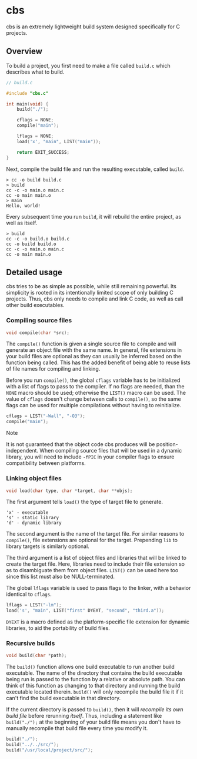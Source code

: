 # cbs

cbs is an extremely lightweight build system designed specifically for C projects. 

## Overview

To build a project, you first need to make a file called `build.c` which describes what to build.

```c
// build.c

#include "cbs.c"

int main(void) {
    build("./");

    cflags = NONE;
    compile("main");

    lflags = NONE;
    load('x', "main", LIST("main"));

    return EXIT_SUCCESS;
}
```

Next, compile the build file and run the resulting executable, called `build`.

```console
> cc -o build build.c
> build
cc -c -o main.o main.c
cc -o main main.o
> main
Hello, world!
```

Every subsequent time you run `build`, it will rebuild the entire project, as well as itself.

```console
> build
cc -c -o build.o build.c                                                                                                                            
cc -o build build.o
cc -c -o main.o main.c
cc -o main main.o
```

## Detailed usage
cbs tries to be as simple as possible, while still remaining powerful. Its simplicity is rooted in its intentionally limited scope of only building C projects. Thus, cbs only needs to compile and link C code, as well as call other build executables.

### Compiling source files

```c
void compile(char *src);
```

The `compile()` function is given a single source file to compile and will generate an object file with the same name. In general, file extensions in your build files are optional as they can usually be inferred based on the function being called. This has the added benefit of being able to reuse lists of file names for compiling and linking.

Before you run `compile()`, the global `cflags` variable has to be initialized with a list of flags to pass to the compiler. If no flags are needed, than the `NONE` macro should be used; otherwise the `LIST()` macro can be used. The value of `cflags` doesn't change between calls to `compile()`, so the same flags can be used for multiple compilations without having to reinitialize.

```c
cflags = LIST("-Wall", "-O3");
compile("main");
```

> [!NOTE]
> It is not guaranteed that the object code cbs produces will be position-independent. When compiling source files that will be used in a dynamic library, you will need to include `-fPIC` in your compiler flags to ensure compatibility between platforms.

### Linking object files

```c
void load(char type, char *target, char **objs);
```

The first argument tells `load()` the type of target file to generate.

```
'x' - executable
's' - static library
'd' - dynamic library
```

The second argument is the name of the target file. For similar reasons to `compile()`, file extensions are optional for the target. Prepending `lib` to library targets is similarly optional.

The third argument is a list of object files and libraries that will be linked to create the target file. Here, libraries need to include their file extension so as to disambiguate them from object files. `LIST()` can be used here too since this list must also be NULL-terminated.

The global `lflags` variable is used to pass flags to the linker, with a behavior identical to `cflags`.

```c
lflags = LIST("-lm");
load('s', "main", LIST("first" DYEXT, "second", "third.a"));
```

`DYEXT` is a macro defined as the platform-specific file extension for dynamic libraries, to aid the portability of build files.

### Recursive builds

```c
void build(char *path);
```

The `build()` function allows one build executable to run another build executable. The name of the directory that contains the build executable being run is passed to the function by a relative or absolute path. You can think of this function as changing to that directory and running the build executable located therein. `build()` will only recompile the build file it if it can't find the build executable in that directory.

If the current directory is passed to `build()`, then it will *recompile its own build file* before rerunning *itself*. Thus, including a statement like `build("./");` at the beginning of your build file means you don't have to manually recompile that build file every time you modify it.

```c
build("./");
build("../../src/");
build("/usr/local/project/src/");
```
